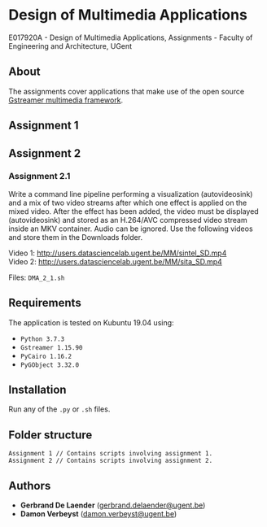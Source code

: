 # Design of Multimedia Applications
E017920A - Design of Multimedia Applications, Assignments - Faculty of Engineering and Architecture, UGent

## About
The assignments cover applications that make use of the open source [Gstreamer multimedia framework](https://gstreamer.freedesktop.org/).

## Assignment 1

## Assignment 2

### Assignment 2.1

Write a command line pipeline performing a visualization (autovideosink) and a mix of two video streams after which one effect is applied on the mixed video. After the effect has been added, the video must be displayed (autovideosink) and stored as an H.264/AVC compressed video stream inside an MKV container. Audio can be ignored. Use the following videos and store them in the Downloads folder.

Video 1: http://users.datasciencelab.ugent.be/MM/sintel_SD.mp4  
Video 2: http://users.datasciencelab.ugent.be/MM/sita_SD.mp4  
  
Files: `DMA_2_1.sh`

## Requirements

The application is tested on Kubuntu 19.04 using:

* `Python 3.7.3`
* `Gstreamer 1.15.90`
* `PyCairo 1.16.2`
* `PyGObject 3.32.0`

## Installation

Run any of the `.py` or `.sh` files.

## Folder structure

```
Assignment 1 // Contains scripts involving assignment 1.
Assignment 2 // Contains scripts involving assignment 2.
```

## Authors

* **Gerbrand De Laender** (gerbrand.delaender@ugent.be)
* **Damon Verbeyst** (damon.verbeyst@ugent.be)
